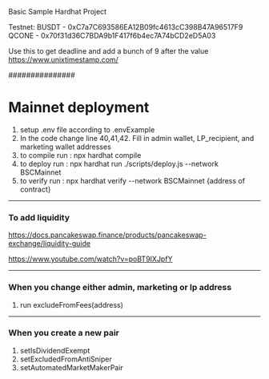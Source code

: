 Basic Sample Hardhat Project

Testnet:
BUSDT - 0xC7a7C693586EA12B09fc4613cC398B47A96517F9
QCONE - 0x70f31d36C7BDA9b1F417f6b4ec7A74bCD2eD5A03

Use this to get deadline and add a bunch of 9 after the value
https://www.unixtimestamp.com/


###############
# Mainnet deployment 
1. setup .env file according to .envExample
2. In the code change line 40,41,42. Fill in admin wallet, LP_recipient, and marketing wallet addresses
3. to compile run : npx hardhat compile
4. to deploy run :  npx hardhat run ./scripts/deploy.js --network BSCMainnet
5. to verify run : npx hardhat verify --network BSCMainnet {address of contract}

-----
### To add liquidity
https://docs.pancakeswap.finance/products/pancakeswap-exchange/liquidity-guide

https://www.youtube.com/watch?v=poBT9IXJpfY


-------
### When you change either admin, marketing or lp address
1. run excludeFromFees(address)

-------
### When you create a new pair
1. setIsDividendExempt
2. setExcludedFromAntiSniper
3. setAutomatedMarketMakerPair